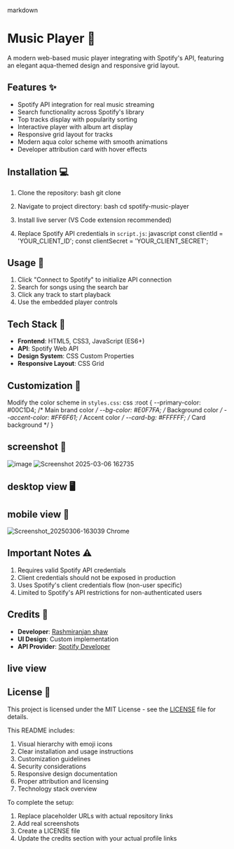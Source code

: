 markdown
# Music Player 🎵

A modern web-based music player integrating with Spotify's API, featuring an elegant aqua-themed design and responsive grid layout.



## Features ✨
- Spotify API integration for real music streaming
- Search functionality across Spotify's library
- Top tracks display with popularity sorting
- Interactive player with album art display
- Responsive grid layout for tracks
- Modern aqua color scheme with smooth animations
- Developer attribution card with hover effects

## Installation 💻
1. Clone the repository:
bash
git clone 


2. Navigate to project directory:
bash
cd spotify-music-player


3. Install live server (VS Code extension recommended)

4. Replace Spotify API credentials in `script.js`:
javascript
const clientId = 'YOUR_CLIENT_ID';
const clientSecret = 'YOUR_CLIENT_SECRET';


## Usage 🚀
1. Click "Connect to Spotify" to initialize API connection
2. Search for songs using the search bar
3. Click any track to start playback
4. Use the embedded player controls

## Tech Stack 🔧
- **Frontend**: HTML5, CSS3, JavaScript (ES6+)
- **API**: Spotify Web API
- **Design System**: CSS Custom Properties
- **Responsive Layout**: CSS Grid

## Customization 🎨
Modify the color scheme in `styles.css`:
css
:root {
  --primary-color: #00C1D4;       /* Main brand color */
  --bg-color: #E0F7FA;            /* Background color */
  --accent-color: #FF6F61;        /* Accent color */
  --card-bg: #FFFFFF;             /* Card background */
}

## screenshot 📸 

![image](https://github.com/user-attachments/assets/d6faafb5-c6e2-47dd-8363-898b4f69d370)
![Screenshot 2025-03-06 162735](https://github.com/user-attachments/assets/8e911a39-bf43-4869-b868-be78c3f00a78)

 ## desktop view 🖥

 ## mobile view 📱 
![Screenshot_20250306-163039 Chrome](https://github.com/user-attachments/assets/b0bc87e8-f4f4-4331-832f-f5d7ceed09b6)


## Important Notes ⚠
1. Requires valid Spotify API credentials
2. Client credentials should not be exposed in production
3. Uses Spotify's client credentials flow (non-user specific)
4. Limited to Spotify's API restrictions for non-authenticated users

## Credits 🙌
- **Developer**: [Rashmiranjan shaw]()
- **UI Design**: Custom implementation
- **API Provider**: [Spotify Developer](https://developer.spotify.com)

## live view



## License 📄
This project is licensed under the MIT License - see the [LICENSE](LICENSE) file for details.


This README includes:

1. Visual hierarchy with emoji icons
2. Clear installation and usage instructions
3. Customization guidelines
4. Security considerations
5. Responsive design documentation
6. Proper attribution and licensing
7. Technology stack overview

To complete the setup:
1. Replace placeholder URLs with actual repository links
2. Add real screenshots
3. Create a LICENSE file
4. Update the credits section with your actual profile links
  
